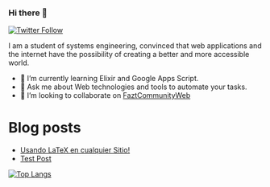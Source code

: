 ### Hi there 👋

[![Twitter Follow](https://img.shields.io/twitter/follow/macorreag.svg?style=social&label=Follow)](https://twitter.com/macorreag)

I am a student of systems engineering, convinced that web applications and the internet have the possibility of creating a better and more accessible world.

- 🌱 I’m currently learning Elixir and Google Apps Script.
- 💬 Ask me about Web technologies and tools to automate your tasks.
- 👯 I’m looking to collaborate on [FaztCommunityWeb](https://github.com/faztcommunity/fazt-web-community)

<!--
**Macorreag/macorreag** is a ✨ _special_ ✨ repository because its `README.md` (this file) appears on your GitHub profile.

Here are some ideas to get you started:

- 🔭 I’m currently working on ...
- 🌱 I’m currently learning ...
- 👯 I’m looking to collaborate on ...
- 🤔 I’m looking for help with ...
- 💬 Ask me about ...
- 📫 How to reach me: ...
- 😄 Pronouns: ...
- ⚡ Fun fact: ...
-->

# Blog posts

<!-- BLOG-POST-LIST:START -->
- [Usando LaTeX en cualquier Sitio!](https://dev.to/macorreag/usando-latex-en-cualquier-sitio-igh)
- [Test Post](https://dev.to/macorreag/test-post-1lhm)
<!-- BLOG-POST-LIST:END -->


[![Top Langs](https://github-readme-stats.vercel.app/api/top-langs/?username=macorreag&layout=compact)](https://github.com/anuraghazra/github-readme-stats)
